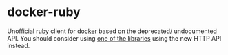 # docker-ruby

Unofficial ruby client for [docker](https://github.com/dotcloud/docker) based on the deprecated/ undocumented API.
You should consider using [one of the libraries](http://docs.docker.io/en/latest/api/docker_remote_api/#docker-remote-api-client-libraries) using the new HTTP API instead.
